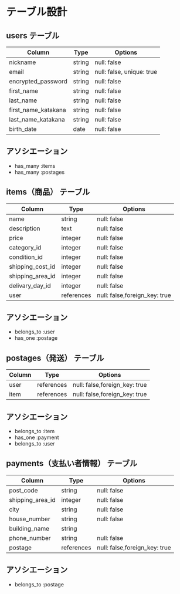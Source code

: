 # テーブル設計

## users テーブル

| Column                    | Type      | Options     |
| ------------------        | ------    | ----------- |
| nickname                  | string    | null: false |
| email                     | string    | null: false, unique: true |
| encrypted_password        | string    | null: false |
| first_name                | string    | null: false |
| last_name                 | string    | null: false |
| first_name_katakana       | string    | null: false |
| last_name_katakana        | string    | null: false |
| birth_date                | date      | null: false |

## アソシエーション
- has_many :items
- has_many :postages

## items（商品） テーブル

| Column                   | Type        | Options     |
| ------------------       | ------      | ----------- |
| name                     | string      | null: false |
| description              | text        | null: false |
| price                    | integer     | null: false |
| category_id              | integer     | null: false |
| condition_id             | integer     | null: false |
| shipping_cost_id         | integer     | null: false |
| shipping_area_id         | integer     | null: false |
| delivary_day_id          | integer     | null: false |
| user                     | references  | null: false,foreign_key: true |

## アソシエーション
- belongs_to :user
- has_one :postage


## postages（発送） テーブル

| Column                   | Type        | Options     |
| ------------------       | ------      | ----------- |
| user                     | references  | null: false,foreign_key: true |
| item                     | references  | null: false,foreign_key: true |
## アソシエーション
- belongs_to :item
- has_one :payment
- belongs_to :user


## payments（支払い者情報） テーブル

| Column                   | Type        | Options     |
| ------------------       | ------      | ----------- |
| post_code                | string      | null: false |
| shipping_area_id         | integer     | null: false |
| city                     | string      | null: false |
| house_number             | string      | null: false |
| building_name            | string      |             |
| phone_number             | string      | null: false |
| postage                  | references  | null: false,foreign_key: true |

## アソシエーション
- belongs_to :postage